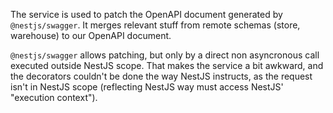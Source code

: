  The service is used to patch the OpenAPI document generated by `@nestjs/swagger`. It merges relevant stuff from remote schemas (store, warehouse) to our OpenAPI document.
 
 `@nestjs/swagger` allows patching, but only by a direct non asyncronous call executed outside NestJS scope. That makes the service a bit awkward, and the decorators couldn't be done the way NestJS instructs, as the request isn't in NestJS scope (reflecting NestJS way must access NestJS' "execution context").
